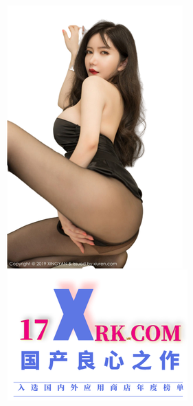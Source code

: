 <img src="https://raw.githubusercontent.com/17xrkapp/tuchuang/master/20191116225817.png"/>
<img src="https://raw.githubusercontent.com/17xrkapp/tuchuang/master/20191208150900.png"/>
